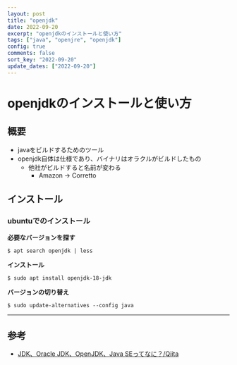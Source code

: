 ```yaml
---
layout: post
title: "openjdk"
date: 2022-09-20
excerpt: "openjdkのインストールと使い方"
tags: ["java", "openjre", "openjdk"]
config: true
comments: false
sort_key: "2022-09-20"
update_dates: ["2022-09-20"]
---
```


# openjdkのインストールと使い方

## 概要
 - javaをビルドするためのツール
 - openjdk自体は仕様であり、バイナリはオラクルがビルドしたもの
   - 他社がビルドすると名前が変わる
     - Amazon -> Corretto

## インストール

### ubuntuでのインストール

**必要なバージョンを探す**
```console
$ apt search openjdk | less
```

**インストール**
```console
$ sudo apt install openjdk-18-jdk
```

**バージョンの切り替え**
```console
$ sudo update-alternatives --config java
```

---

## 参考
 - [JDK、Oracle JDK、OpenJDK、Java SEってなに？/Qiita](https://qiita.com/nowokay/items/c1de127354cd1b0ddc5e)
